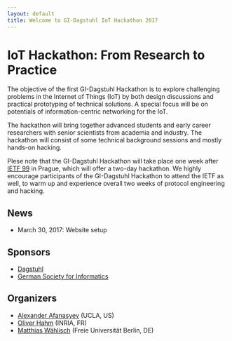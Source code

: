 ```yaml
---
layout: default
title: Welcome to GI-Dagstuhl IoT Hackathon 2017
---
```


# IoT Hackathon: From Research to Practice

The objective of the first GI-Dagstuhl Hackathon is to explore challenging problems in the Internet of Things (IoT) by both design discussions and practical prototyping of technical solutions.
A special focus will be on potentials of information-centric networking for the IoT.

The hackathon will bring together advanced students and early career researchers with senior scientists from academia and industry.
The hackathon will consist of some technical background sessions and mostly hands-on hacking.

Plese note that the GI-Dagstuhl Hackathon will take place one week after [IETF 99](https://ietf.org/meeting/99/index.html) in Prague, which will offer a two-day hackathon.
We highly encourage participants of the GI-Dagstuhl Hackathon to attend the IETF as well, to warm up and experience overall two weeks of protocol engineering and hacking.

## News

- March 30, 2017: Website setup

## Sponsors

- [Dagstuhl](https://www.dagstuhl.de/en/)
- [German Society for Informatics](https://en.gi.de)

## Organizers
- [Alexander Afanasyev](http://lasr.cs.ucla.edu/afanasyev/index.html) (UCLA, US)
- [Oliver Hahm](http://lasr.cs.ucla.edu/afanasyev/index.html) (INRIA, FR)
- [Matthias W&auml;hlisch](http://www.cs.fu-berlin.de/~waehl) (Freie Universit&auml;t Berlin, DE)
